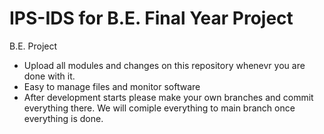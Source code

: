 # IPS-IDS for B.E. Final Year Project
B.E. Project


- Upload all modules and changes on this repository whenevr you are done with it. 
- Easy to manage files and monitor software
- After development starts please make your own branches and commit everything there. We will comiple everything to main branch once everything is done.
